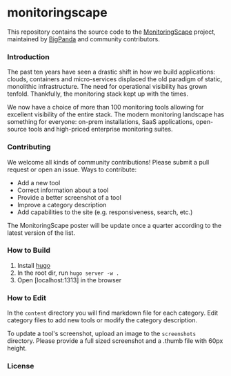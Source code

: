 # monitoringscape
This repository contains the source code to the [MonitoringScape](http://www.bigpanda.io/monitoringscape) project, maintained by [BigPanda](http://www.bigpanda.io) and community contributors.

### Introduction
The past ten years have seen a drastic shift in how we build applications: clouds, containers and micro-services displaced the old paradigm of static, monolithic infrastructure. The need for operational visibility has grown tenfold. Thankfully, the monitoring stack kept up with the times.

We now have a choice of more than 100 monitoring tools allowing for excellent visibility of the entire stack. The modern monitoring landscape has something for everyone: on-prem installations, SaaS applications, open-source tools and high-priced enterprise monitoring suites.

### Contributing
We welcome all kinds of community contributions! Please submit a pull request or open an issue.
Ways to contribute:
* Add a new tool
* Correct information about a tool
* Provide a better screenshot of a tool
* Improve a category description
* Add capabilities to the site (e.g. responsiveness, search, etc.)

The MonitoringScape poster will be update once a quarter according to the latest version of the list.

### How to Build
1. Install [hugo](http://www.gohugo.io)
2. In the root dir, run `hugo server -w .`
3. Open [localhost:1313] in the browser

### How to Edit
In the `content` directory you will find markdown file for each category. Edit category files to add new tools or modify the category description.

To update a tool's screenshot, upload an image to the `screenshots` directory. Please provide a full sized screenshot and a .thumb file with 60px height.

### License

